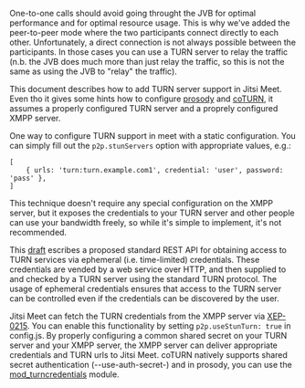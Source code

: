 One-to-one calls should avoid going throught the JVB for optimal performance and for optimal resource usage. This is why we've added the peer-to-peer mode where the two participants connect directly to each other. Unfortunately, a direct connection is not always possible between the participants. In those cases you can use a TURN server to relay the traffic (n.b. the JVB does much more than just relay the traffic, so this is not the same as using the JVB to "relay" the traffic).

This document describes how to add TURN server support in Jitsi Meet. Even tho it gives some hints how to configure [prosody](prosody.im) and [coTURN](https://github.com/coturn/coturn), it assumes a properly configured TURN server and a proprely configured XMPP server.

One way to configure TURN support in meet with a static configuration. You can simply fill out the `p2p.stunServers` option with appropriate values, e.g.:

    [
        { urls: 'turn:turn.example.com1', credential: 'user', password: 'pass' },
    ]

This technique doesn't require any special configuration on the XMPP server, but it exposes the credentials to your TURN server and other people can use your bandwidth freely, so while it's simple to implement, it's not recommended.

This [draft](https://tools.ietf.org/html/draft-uberti-behave-turn-rest-00) escribes a proposed standard REST API for obtaining access to TURN services via ephemeral (i.e. time-limited) credentials. These credentials are vended by a web service over HTTP, and then supplied to and checked by a TURN server using the standard TURN protocol. The usage of ephemeral credentials ensures that access to the TURN server can be controlled even if the credentials can be discovered by the user.

Jitsi Meet can fetch the TURN credentials from the XMPP server via [XEP-0215](https://xmpp.org/extensions/xep-0215.html). You can enable this functionality by setting `p2p.useStunTurn: true` in config.js. By properly configuring a common shared secret on your TURN server and your XMPP server, the XMPP server can deliver appropriate credentials and TURN urls to Jitsi Meet. coTURN natively supports shared secret authentication (--use-auth-secret-) and in prosody, you can use the [mod_turncredentials](https://modules.prosody.im/mod_turncredentials.html) module.
